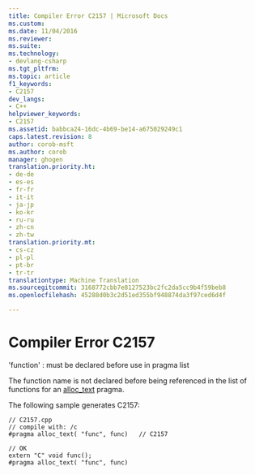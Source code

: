 ```yaml
---
title: Compiler Error C2157 | Microsoft Docs
ms.custom: 
ms.date: 11/04/2016
ms.reviewer: 
ms.suite: 
ms.technology:
- devlang-csharp
ms.tgt_pltfrm: 
ms.topic: article
f1_keywords:
- C2157
dev_langs:
- C++
helpviewer_keywords:
- C2157
ms.assetid: babbca24-16dc-4b69-be14-a675029249c1
caps.latest.revision: 8
author: corob-msft
ms.author: corob
manager: ghogen
translation.priority.ht:
- de-de
- es-es
- fr-fr
- it-it
- ja-jp
- ko-kr
- ru-ru
- zh-cn
- zh-tw
translation.priority.mt:
- cs-cz
- pl-pl
- pt-br
- tr-tr
translationtype: Machine Translation
ms.sourcegitcommit: 3168772cbb7e8127523bc2fc2da5cc9b4f59beb8
ms.openlocfilehash: 45288d0b3c2d51ed355bf948874da3f97ced6d4f

---
```

# Compiler Error C2157
'function' : must be declared before use in pragma list  
  
 The function name is not declared before being referenced in the list of functions for an [alloc_text](../../preprocessor/alloc-text.md) pragma.  
  
 The following sample generates C2157:  
  
```  
// C2157.cpp  
// compile with: /c  
#pragma alloc_text( "func", func)   // C2157  
  
// OK  
extern "C" void func();  
#pragma alloc_text( "func", func)  
```


<!--HONumber=Jan17_HO1-->


